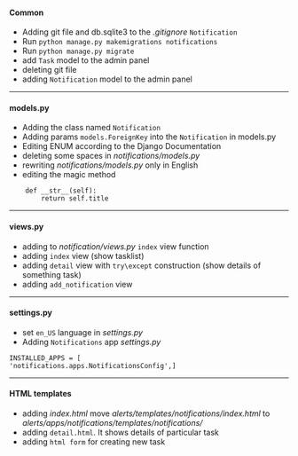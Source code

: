 #### Common
* Adding git file and db.sqlite3 to the *.gitignore* `Notification`
* Run `python manage.py makemigrations notifications`
* Run `python manage.py migrate`
* add `Task` model to the admin panel
* deleting git file
* adding `Notification` model to the admin panel
***
#### models.py
* Adding the class named `Notification`
* Adding params `models.ForeignKey` into the `Notification` in models.py
* Editing ENUM according to the Django Documentation
* deleting some spaces in *notifications/models.py*
* rewriting *notifications/models.py* only in English
* editing the magic method
```
    def __str__(self):
        return self.title
```
***
#### views.py
* adding to *notification/views.py* `index` view function
* adding `index`  view (show tasklist)
* adding `detail` view with `try\except` construction (show details of something task)
* adding `add_notification` view
***
#### settings.py 
* set `en_US` language in *settings.py*
* Adding `Notifications` app *settings.py*
```
INSTALLED_APPS = [
'notifications.apps.NotificationsConfig',]
```
****
#### HTML templates
* adding *index.html*
move *alerts/templates/notifications/index.html* to *alerts/apps/notifications/templates/notifications/*
* adding `detail.html`. It shows details of particular task
* adding `html form` for creating new task 